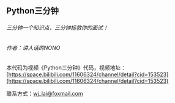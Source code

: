 ## Python三分钟
###### 三分钟一个知识点，三分钟拯救你的面试！
###### 作者：讲人话的NONO

本代码为视频《Python三分钟》代码，视频地址：[https://space.bilibili.com/11606324/channel/detail?cid=153523](https://space.bilibili.com/11606324/channel/detail?cid=153523)

联系方式：wj_lai@foxmail.com